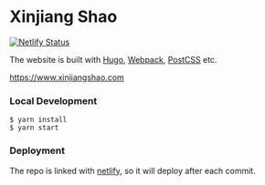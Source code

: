 # Xinjiang Shao

[![Netlify Status](https://api.netlify.com/api/v1/badges/bfd062ae-5502-4d28-afd2-44cccf2b0c93/deploy-status)](https://app.netlify.com/sites/xinjiang-shao/deploys)

The website is built with [Hugo](https://www.gohugo.io/), [Webpack](https://webpack.github.io/), [PostCSS](http://postcss.org/) etc.

https://www.xinjiangshao.com

### Local Development

```shell
$ yarn install
$ yarn start
```

### Deployment

The repo is linked with [netlify](https://www.netlify.com/), so it will deploy after each commit.

